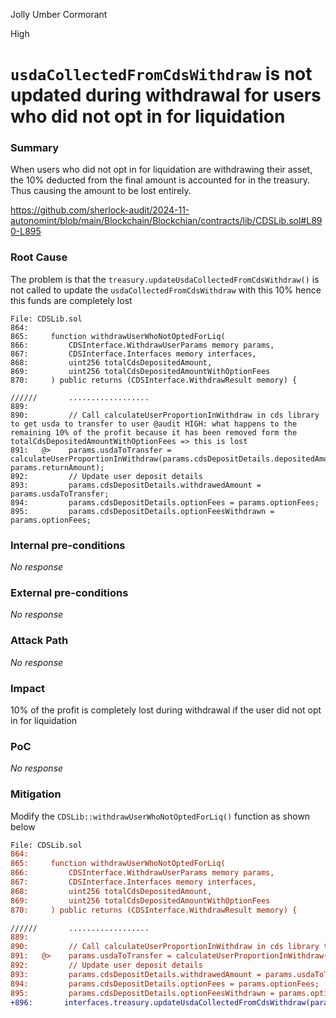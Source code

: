 Jolly Umber Cormorant

High

# `usdaCollectedFromCdsWithdraw` is not updated during withdrawal for users who did not opt in for liquidation

### Summary

When users who did not opt in for liquidation are withdrawing their asset, the 10% deducted from the final amount is accounted for in the treasury. Thus causing the amount to be lost entirely.


https://github.com/sherlock-audit/2024-11-autonomint/blob/main/Blockchain/Blockchian/contracts/lib/CDSLib.sol#L890-L895

### Root Cause

The problem is that the `treasury.updateUsdaCollectedFromCdsWithdraw()` is not called to update the `usdaCollectedFromCdsWithdraw` with this 10% hence this funds are completely lost

```solidity
File: CDSLib.sol
864: 
865:     function withdrawUserWhoNotOptedForLiq(
866:         CDSInterface.WithdrawUserParams memory params,
867:         CDSInterface.Interfaces memory interfaces,
868:         uint256 totalCdsDepositedAmount,
869:         uint256 totalCdsDepositedAmountWithOptionFees
870:     ) public returns (CDSInterface.WithdrawResult memory) {

//////       ..................
889: 
890:         // Call calculateUserProportionInWithdraw in cds library to get usda to transfer to user @audit HIGH: what happens to the remaining 10% of the profit because it has been removed form the totalCdsDepositedAmountWithOptionFees => this is lost
891:   @>    params.usdaToTransfer = calculateUserProportionInWithdraw(params.cdsDepositDetails.depositedAmount, params.returnAmount);
892:         // Update user deposit details
893:         params.cdsDepositDetails.withdrawedAmount = params.usdaToTransfer;
894:         params.cdsDepositDetails.optionFees = params.optionFees;
895:         params.cdsDepositDetails.optionFeesWithdrawn = params.optionFees;

```

### Internal pre-conditions

_No response_

### External pre-conditions

_No response_

### Attack Path

_No response_

### Impact

10% of the profit is completely lost during withdrawal if the user did not opt in for liquidation

### PoC

_No response_

### Mitigation

Modify the `CDSLib::withdrawUserWhoNotOptedForLiq()` function as shown below

```diff
File: CDSLib.sol
864: 
865:     function withdrawUserWhoNotOptedForLiq(
866:         CDSInterface.WithdrawUserParams memory params,
867:         CDSInterface.Interfaces memory interfaces,
868:         uint256 totalCdsDepositedAmount,
869:         uint256 totalCdsDepositedAmountWithOptionFees
870:     ) public returns (CDSInterface.WithdrawResult memory) {

//////       ..................
889: 
890:         // Call calculateUserProportionInWithdraw in cds library to get usda to transfer to user
891:   @>    params.usdaToTransfer = calculateUserProportionInWithdraw(params.cdsDepositDetails.depositedAmount, params.returnAmount);
892:         // Update user deposit details
893:         params.cdsDepositDetails.withdrawedAmount = params.usdaToTransfer;
894:         params.cdsDepositDetails.optionFees = params.optionFees;
895:         params.cdsDepositDetails.optionFeesWithdrawn = params.optionFees;
+896:       interfaces.treasury.updateUsdaCollectedFromCdsWithdraw(params.returnAmount - params.usdaToTransfer);
```
